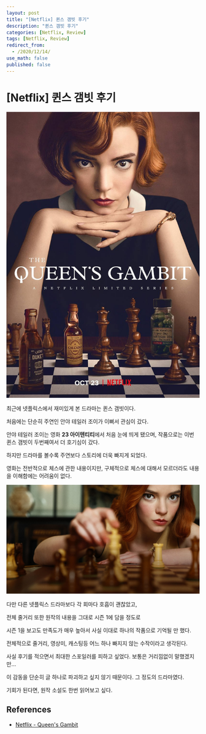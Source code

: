 ```yaml
---
layout: post
title: "[Netflix] 퀸스 갬빗 후기"
description: "퀸스 갬빗 후기"
categories: [Netflix, Review]
tags: [Netflix, Review]
redirect_from:
  - /2020/12/14/
use_math: false
published: false
---
```


# [Netflix] 퀸스 갬빗 후기

<img src="/assets/images/posts/64/1.jpg" width="600px">

최근에 넷플릭스에서 재미있게 본 드라마는 퀸스 갬빗이다.

처음에는 단순히 주연인 안야 테일러 조이가 이뻐서 관심이 갔다.

안야 테일러 조이는 영화 **23 아이텐티티**에서 처음 눈에 띄게 됐으며, 작품으로는 이번 퀸스 갬빗이 두번째여서 더 호기심이 갔다.

하지만 드라마를 볼수록 주연보다 스토리에 더욱 빠지게 되었다.

영화는 전반적으로 체스에 관한 내용이지만, 구체적으로 체스에 대해서 모르더라도 내용을 이해함에는 어려움이 없다.

<img src="/assets/images/posts/64/2.jpg" width="800px">

다만 다른 넷플릭스 드라마보다 각 회마다 호흡이 괜찮았고,

전체 줄거리 또한 원작의 내용을 그대로 시즌 1에 담을 정도로

시즌 1을 보고도 만족도가 매우 높아서 사실 이대로 하나의 작품으로 기억될 만 했다.

전체적으로 줄거리, 영상미, 캐스팅등 어느 하나 빠지지 않는 수작이라고 생각된다.

사실 후기를 적으면서 최대한 스포일러를 피하고 싶었다. 보통은 거리낌없이 말했겠지만...

이 감동을 단순히 글 하나로 파괴하고 싶지 않기 때문이다. 그 정도의 드라마였다.

기회가 된다면, 원작 소설도 한번 읽어보고 싶다.

## References

- [Netflix - Queen's Gambit](https://www.netflix.com/kr/title/80234304)
